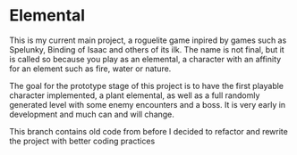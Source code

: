 # Elemental

This is my current main project, a roguelite game inpired by games such as Spelunky, Binding of Isaac and others of its ilk. The name is not final, but it is called so because you play as an elemental, a character with an affinity for an element such as fire, water or nature.

The goal for the prototype stage of this project is to have the first playable character implemented, a plant elemental, as well as a full randomly generated level with some enemy encounters and a boss. It is very early in development and much can and will change.



This branch contains old code from before I decided to refactor and rewrite the project with better coding practices
